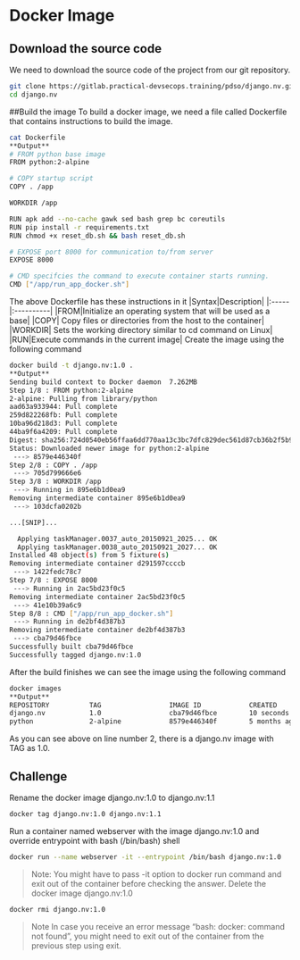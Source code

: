 # Docker Image

## Download the source code
We need to download the source code of the project from our git repository.
```sh
git clone https://gitlab.practical-devsecops.training/pdso/django.nv.git
cd django.nv
```
##Build the image
To build a docker image, we need a file called Dockerfile that contains instructions to build the image.
```sh
cat Dockerfile
**Output**
# FROM python base image
FROM python:2-alpine

# COPY startup script
COPY . /app

WORKDIR /app

RUN apk add --no-cache gawk sed bash grep bc coreutils
RUN pip install -r requirements.txt
RUN chmod +x reset_db.sh && bash reset_db.sh

# EXPOSE port 8000 for communication to/from server
EXPOSE 8000

# CMD specifcies the command to execute container starts running.
CMD ["/app/run_app_docker.sh"]
```
The above Dockerfile has these instructions in it
|Syntax|Description|
|:-----|:----------|
|FROM|Initialize an operating system that will be used as a base|
|COPY|	Copy files or directories from the host to the container|
|WORKDIR|	Sets the working directory similar to cd command on Linux|
|RUN|Execute commands in the current image|
Create the image using the following command
```sh
docker build -t django.nv:1.0 .
**Output**
Sending build context to Docker daemon  7.262MB
Step 1/8 : FROM python:2-alpine
2-alpine: Pulling from library/python
aad63a933944: Pull complete
259d822268fb: Pull complete
10ba96d218d3: Pull complete
44ba9f6a4209: Pull complete
Digest: sha256:724d0540eb56ffaa6dd770aa13c3bc7dfc829dec561d87cb36b2f5b9ff8a760a
Status: Downloaded newer image for python:2-alpine
 ---> 8579e446340f
Step 2/8 : COPY . /app
 ---> 705d799666e6
Step 3/8 : WORKDIR /app
 ---> Running in 895e6b1d0ea9
Removing intermediate container 895e6b1d0ea9
 ---> 103dcfa0202b

...[SNIP]...

  Applying taskManager.0037_auto_20150921_2025... OK
  Applying taskManager.0038_auto_20150921_2027... OK
Installed 48 object(s) from 5 fixture(s)
Removing intermediate container d291597ccccb
 ---> 1422fedc78c7
Step 7/8 : EXPOSE 8000
 ---> Running in 2ac5bd23f0c5
Removing intermediate container 2ac5bd23f0c5
 ---> 41e10b39a6c9
Step 8/8 : CMD ["/app/run_app_docker.sh"]
 ---> Running in de2bf4d387b3
Removing intermediate container de2bf4d387b3
 ---> cba79d46fbce
Successfully built cba79d46fbce
Successfully tagged django.nv:1.0
```
After the build finishes we can see the image using the following command
```sh
docker images
**Output**
REPOSITORY          TAG                 IMAGE ID            CREATED             SIZE
django.nv           1.0                 cba79d46fbce        10 seconds ago      115MB
python              2-alpine            8579e446340f        5 months ago        71.1MB
```
As you can see above on line number 2, there is a django.nv image with TAG as 1.0.
## Challenge
Rename the docker image django.nv:1.0 to django.nv:1.1
```sh
docker tag django.nv:1.0 django.nv:1.1
```
Run a container named webserver with the image django.nv:1.0 and override entrypoint with bash (/bin/bash) shell
```sh
docker run --name webserver -it --entrypoint /bin/bash django.nv:1.0
```
>Note: You might have to pass -it option to docker run command and exit out of the container before checking the answer.
Delete the docker image django.nv:1.0
```sh
docker rmi django.nv:1.0
```
>Note In case you receive an error message “bash: docker: command not found”, you might need to exit out of the container from the previous step using exit.
